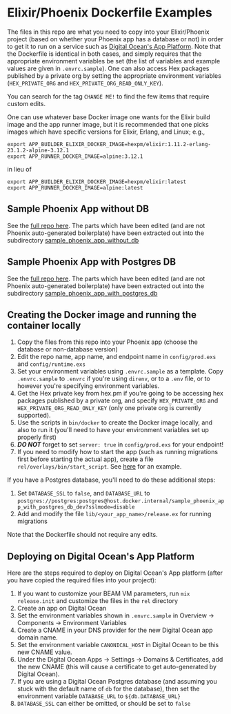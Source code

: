 # Elixir/Phoenix Dockerfile Examples

The files in this repo are what you need to copy into your Elixir/Phoenix project (based on whether your Phoenix app has 
a database or not) in order to get it to run on a service such as
[Digital Ocean's App Platform](https://www.digitalocean.com/products/app-platform/).  Note that the Dockerfile is identical
in both cases, and simply requires that the appropriate environment variables be set (the list of variables and example 
values are given in `.envrc.sample`). One can also access Hex packages published by a private org by setting the appropriate 
environment variables (`HEX_PRIVATE_ORG` and `HEX_PRIVATE_ORG_READ_ONLY_KEY`).

You can search for the tag `CHANGE ME!` to find the few items that require custom edits.

One can use whatever base Docker image one wants for the Elixir build image and the app runner image, but it is recommended that
one picks images which have specific versions for Elixir, Erlang, and Linux; e.g., 

    export APP_BUILDER_ELIXIR_DOCKER_IMAGE=hexpm/elixir:1.11.2-erlang-23.1.2-alpine-3.12.1
    export APP_RUNNER_DOCKER_IMAGE=alpine:3.12.1
    
in lieu of 

    export APP_BUILDER_ELIXIR_DOCKER_IMAGE=hexpm/elixir:latest
    export APP_RUNNER_DOCKER_IMAGE=alpine:latest


## Sample Phoenix App without DB

See the [full repo here](https://github.com/geometerio/sample_phoenix_app_without_db).  The parts which have been edited
(and are not Phoenix auto-generated boilerplate) have been extracted out into the 
subdirectory [sample_phoenix_app_without_db](sample_phoenix_app_without_db)


## Sample Phoenix App with Postgres DB

See the [full repo here](https://github.com/geometerio/sample_phoenix_app_with_postgres_db).  The parts which have been edited
(and are not Phoenix auto-generated boilerplate) have been extracted out into the 
subdirectory [sample_phoenix_app_with_postgres_db](sample_phoenix_app_with_postgres_db)


## Creating the Docker image and running the container locally

1) Copy the files from this repo into your Phoenix app (choose the database or non-database version)
1) Edit the repo name, app name, and endpoint name in `config/prod.exs` and `config/runtime.exs`
1) Set your environment variables using `.envrc.sample` as a template.  Copy `.envrc.sample` to `.envrc` if you're using
   `direnv`, or to a `.env` file, or to however you're specifying environment variables.
1)  Get the Hex private key from hex.pm if you're going to be accessing hex packages published by a private org, and 
    specify `HEX_PRIVATE_ORG` and `HEX_PRIVATE_ORG_READ_ONLY_KEY` (only one private org is currently supported).
1) Use the scripts in `bin/docker` to create the Docker image locally, and also to run it (you'll need to have your 
   environment variables set up properly first)
1) ***DO NOT*** forget to set `server: true` in `config/prod.exs` for your endpoint!
1) If you need to modify how to start the app (such as running migrations first before starting the actual app), create
   a file `rel/overlays/bin/start_script`.  See [here](https://github.com/geometerio/elixir-phoenix-dockerfile-examples/blob/main/sample_phoenix_app_with_postgres_db/rel/overlays/bin/start_script)
   for an example.

If you have a Postgres database, you'll need to do these additional steps:

1) Set `DATABASE_SSL` to `false`, and `DATABASE_URL` 
   to `postgres://postgres:postgres@host.docker.internal/sample_phoenix_app_with_postgres_db_dev?sslmode=disable`
1) Add and modify the file `lib/<your_app_name>/release.ex` for running migrations 

Note that the Dockerfile should not require any edits.


## Deploying on Digital Ocean's App Platform

Here are the steps required to deploy on Digital Ocean's App platform (after you have copied the required files
into your project):

1) If you want to customize your BEAM VM parameters, run `mix release.init` and customize the files in the `rel` directory
1) Create an app on Digital Ocean
1) Set the environment variables shown in `.envrc.sample` in Overview -> Components -> Environment Variables
1) Create a CNAME in your DNS provider for the new Digital Ocean app domain name.
1) Set the environment variable `CANONICAL_HOST` in Digital Ocean to be this new CNAME value.
1) Under the Digital Ocean Apps -> Settings -> Domains & Certificates, add the new CNAME (this will cause a certificate 
   to get auto-generated by Digital Ocean).
1) If you are using a Digital Ocean Postgres database (and assuming you stuck with the default name of `db` for the 
   database), then set the environment variable `DATABASE_URL` to `${db.DATABASE_URL}`
1) `DATABASE_SSL` can either be omitted, or should be set to `false`


